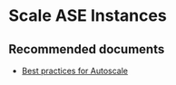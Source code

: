<properties
	pageTitle="Scale ASE Instances"
	description="Scale ASE Instances"
	service="microsoft.ase"
	resource="ase"
	authors="shrahman"
	displayOrder=""
	selfHelpType="generic"
	supportTopicIds="32608417"
	resourceTags=""
	productPesIds="16533"
	cloudEnvironments="public, Fairfax"
	articleId="f00eb4b5-9dde-4bd0-a322-b85485666c49"
/>

# Scale ASE Instances

## **Recommended documents**
* [Best practices for Autoscale](https://docs.microsoft.com/azure/monitoring-and-diagnostics/insights-autoscale-best-practices)
